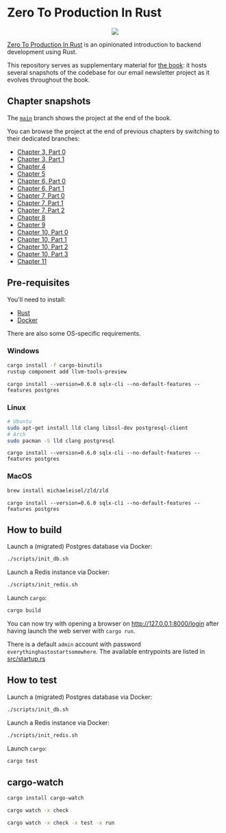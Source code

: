 # Zero To Production In Rust

<div align="center"><a href="https://zero2prod.com" target="_blank"><img src="https://www.zero2prod.com/assets/img/zero2prod_banner.webp" /></a></div>

[Zero To Production In Rust](https://zero2prod.com) is an opinionated introduction to backend development using Rust.

This repository serves as supplementary material for [the book](https://zero2prod.com/): it hosts several snapshots of the codebase for our email newsletter project as it evolves throughout the book.

## Chapter snapshots

The [`main`](https://github.com/lee-hen/zero-to-production) branch shows the project at the end of the book.

You can browse the project at the end of previous chapters by switching to their dedicated branches:

- [Chapter 3, Part 0](https://github.com/lee-hen/zero-to-production/tree/root-chapter-03-part0)
- [Chapter 3, Part 1](https://github.com/lee-hen/zero-to-production/tree/root-chapter-03-part1)
- [Chapter 4](https://github.com/lee-hen/zero-to-production/tree/root-chapter-04)
- [Chapter 5](https://github.com/lee-hen/zero-to-production/tree/root-chapter-05)
- [Chapter 6, Part 0](https://github.com/lee-hen/zero-to-production/tree/root-chapter-06-part0)
- [Chapter 6, Part 1](https://github.com/lee-hen/zero-to-production/tree/root-chapter-06-part1)
- [Chapter 7, Part 0](https://github.com/lee-hen/zero-to-production/tree/root-chapter-07-part0)
- [Chapter 7, Part 1](https://github.com/lee-hen/zero-to-production/tree/root-chapter-07-part1)
- [Chapter 7, Part 2](https://github.com/lee-hen/zero-to-production/tree/root-chapter-07-part2)
- [Chapter 8](https://github.com/lee-hen/zero-to-production/tree/root-chapter-08)
- [Chapter 9](https://github.com/lee-hen/zero-to-production/tree/root-chapter-09)
- [Chapter 10, Part 0](https://github.com/lee-hen/zero-to-production/tree/root-chapter-10-part0)
- [Chapter 10, Part 1](https://github.com/lee-hen/zero-to-production/tree/root-chapter-10-part1)
- [Chapter 10, Part 2](https://github.com/lee-hen/zero-to-production/tree/root-chapter-10-part2)
- [Chapter 10, Part 3](https://github.com/lee-hen/zero-to-production/tree/root-chapter-10-part3)
- [Chapter 11](https://github.com/lee-hen/zero-to-production/tree/root-chapter-11)

## Pre-requisites

You'll need to install:

- [Rust](https://www.rust-lang.org/tools/install)
- [Docker](https://docs.docker.com/get-docker/)

There are also some OS-specific requirements.

### Windows
  
```bash
cargo install -f cargo-binutils
rustup component add llvm-tools-preview
```

```
cargo install --version=0.6.0 sqlx-cli --no-default-features --features postgres
```

### Linux

```bash
# Ubuntu 
sudo apt-get install lld clang libssl-dev postgresql-client
# Arch 
sudo pacman -S lld clang postgresql
```

```
cargo install --version=0.6.0 sqlx-cli --no-default-features --features postgres
```

### MacOS

```bash
brew install michaeleisel/zld/zld
```

```
cargo install --version=0.6.0 sqlx-cli --no-default-features --features postgres
```

## How to build

Launch a (migrated) Postgres database via Docker:

```bash
./scripts/init_db.sh
```

Launch a Redis instance via Docker:

```bash
./scripts/init_redis.sh
```

Launch `cargo`:

```bash
cargo build
```

You can now try with opening a browser on http://127.0.0.1:8000/login after
having launch the web server with `cargo run`.

There is a default `admin` account with password
`everythinghastostartsomewhere`. The available entrypoints are listed in
[src/startup.rs](https://github.com/lee-hen/zero-to-production/blob/6bd30650cb8670a146819a342ccefd3d73ed5085/src/startup.rs#L92)

## How to test

Launch a (migrated) Postgres database via Docker:

```bash
./scripts/init_db.sh
```

Launch a Redis instance via Docker:

```bash
./scripts/init_redis.sh
```

Launch `cargo`:

```bash
cargo test 
```

## cargo-watch

```bash
cargo install cargo-watch
```

```bash
cargo watch -x check
```

```bash
cargo watch -x check -x test -x run
```
